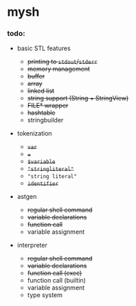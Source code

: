 # mysh

### todo:

* basic STL features
  * ~~printing to `stdout`/`stderr`~~
  * ~~memory management~~
  * ~~buffer~~
  * ~~array~~
  * ~~linked list~~
  * ~~string support (String + StringView)~~
  * ~~FILE* wrapper~~
  * ~~hashtable~~
  * stringbuilder

* tokenization
  * ~~`var`~~
  * ~~`=`~~
  * ~~`$variable`~~
  * ~~`"stringliteral"`~~
  * `"string literal"`
  * ~~`identifier`~~

* astgen
  * ~~regular shell command~~
  * ~~variable declarations~~
  * ~~function call~~
  * variable assignment

* interpreter
  * ~~regular shell command~~
  * ~~variable declarations~~
  * ~~function call (exec)~~
  * function call (builtin)
  * variable assignment
  * type system
